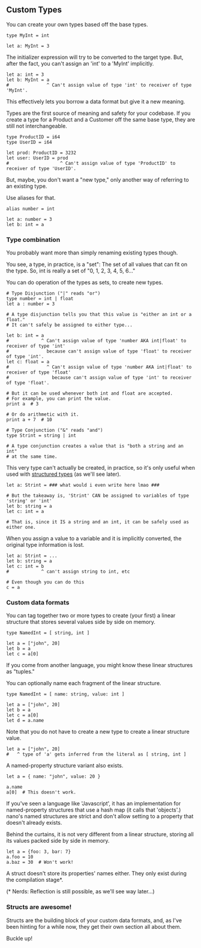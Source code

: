 ## Custom Types

You can create your own types based off the base types.

```nano
type MyInt = int

let a: MyInt = 3
```

The initializer expression will try to be converted to the target type.
But, after the fact, you can't assign an 'int' to a 'MyInt' implicitly.

```nano
let a: int = 3
let b: MyInt = a
#              ^ Can't assign value of type 'int' to receiver of type 'MyInt'.
```

This effectively lets you borrow a data format but give it a new meaning.

Types are the first source of meaning and safety for your codebase.
If you create a type for a Product and a Customer off the same base type, they are still not interchangeable.

```nano
type ProductID = i64
type UserID = i64

let prod: ProductID = 3232
let user: UserID = prod
#                   ^ Can't assign value of type 'ProductID' to receiver of type 'UserID'.
```

But, maybe, you don't want a "new type," only another way of referring to an existing type.

Use aliases for that.

```nano
alias number = int

let a: number = 3
let b: int = a
```

### Type combination

You probably want more than simply renaming existing types though.

You see, a type, in practice, is a "set": The set of all values that can fit on the type. So, int is really a set of "0, 1, 2, 3, 4, 5, 6..."

You can do operation of the types as sets, to create new types.

```nano
# Type Disjunction ("|" reads "or")
type number = int | float
let a : number = 3

# A type disjunction tells you that this value is "either an int or a float."
# It can't safely be assigned to either type...

let b: int = a
#            ^ Can't assign value of type 'number AKA int|float' to receiver of type 'int'
#              because can't assign value of type 'float' to receiver of type 'int'.
let c: float = a
#              ^ Can't assign value of type 'number AKA int|float' to receiver of type 'float'
#                because can't assign value of type 'int' to receiver of type 'float'.

# But it can be used whenever both int and float are accepted.
# For example, you can print the value.
print a  # 3

# Or do arithmetic with it.
print a + 7  # 10
```

```nano
# Type Conjunction ("&" reads "and")
type Strint = string | int

# A type conjunction creates a value that is "both a string and an int"
# at the same time.
```

This very type can't actually be created, in practice,
so it's only useful when used with [structured types](./structures) (as we'll see later).

```nano
let a: Strint = ### what would i even write here lmao ###

# But the takeaway is, 'Strint' CAN be assigned to variables of type 'string' or 'int'
let b: string = a
let c: int = a

# That is, since it IS a string and an int, it can be safely used as either one.
```

When you assign a value to a variable and it is implicitly converted,
the original type information is lost.

```nano
let a: Strint = ...
let b: string = a
let c: int = b
#            ^ can't assign string to int, etc

# Even though you can do this
c = a
```

### Custom data formats

You can tag together two or more types to create (your first) a linear structure that stores several values side by side on memory.

```nano
type NamedInt = [ string, int ]

let a = ["john", 20]
let b = a
let c = a[0]
```

If you come from another language, you might know these linear structures as "tuples."

You can optionally name each fragment of the linear structure.

```nano
type NamedInt = [ name: string, value: int ]

let a = ["john", 20]
let b = a
let c = a[0]
let d = a.name
```

Note that you do not have to create a new type to create a linear structure value.

```nano
let a = ["john", 20]
#   ^ type of 'a' gets inferred from the literal as [ string, int ]
```

A named-property structure variant also exists.

```nano
let a = { name: "john", value: 20 }

a.name
a[0]  # This doesn't work.
```

If you've seen a language like 'Javascript', it has an implementation for named-property structures that use a hash map (it calls that 'objects'.) nano's named structures are strict and don't allow setting to a property that doesn't already exists.

Behind the curtains, it is not very different from a linear structure, storing all its values packed side by side in memory.

```nano
let a = {foo: 3, bar: 7}
a.foo = 10
a.baz = 30  # Won't work!
```

A struct doesn't store its properties' names either. They only exist during the compilation stage\*.

(\* Nerds: Reflection is still possible, as we'll see way later...)

### Structs are awesome!

Structs are the building block of your custom data formats, and, as I've been hinting for a while now, they get their own section all about them.

Buckle up!

